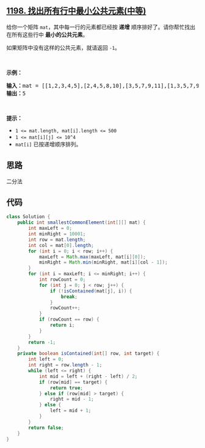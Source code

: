 ## [1198. 找出所有行中最小公共元素(中等)](https://leetcode-cn.com/problems/find-smallest-common-element-in-all-rows/)
<div class="notranslate"><p>给你一个矩阵&nbsp;<code>mat</code>，其中每一行的元素都已经按 <strong>递增</strong> 顺序排好了。请你帮忙找出在所有这些行中 <strong>最小的公共元素</strong>。</p>

<p>如果矩阵中没有这样的公共元素，就请返回&nbsp;<code>-1</code>。</p>

<p>&nbsp;</p>

<p><strong>示例：</strong></p>

<pre><strong>输入：</strong>mat = [[1,2,3,4,5],[2,4,5,8,10],[3,5,7,9,11],[1,3,5,7,9]]
<strong>输出：</strong>5
</pre>

<p>&nbsp;</p>

<p><strong>提示：</strong></p>

<ul>
	<li><code>1 &lt;= mat.length, mat[i].length &lt;= 500</code></li>
	<li><code>1 &lt;= mat[i][j] &lt;= 10^4</code></li>
	<li><code>mat[i]</code>&nbsp;已按递增顺序排列。</li>
</ul>
</div>

## 思路
二分法  

## 代码
```java
class Solution {
    public int smallestCommonElement(int[][] mat) {
        int maxLeft = 0;
        int minRight = 10001;
        int row = mat.length;
        int col = mat[0].length;
        for (int i = 0; i < row; i++) {
            maxLeft = Math.max(maxLeft, mat[i][0]);
            minRight = Math.min(minRight, mat[i][col - 1]);
        }
        for (int i = maxLeft; i <= minRight; i++) {
            int rowCount = 0;
            for (int j = 0; j < row; j++) {
                if (!isContained(mat[j], i)) {
                    break;
                }
                rowCount++;
            }
            if (rowCount == row) {
                return i;
            }
        }
        return -1;
    }
    private boolean isContained(int[] row, int target) {
        int left = 0;
        int right = row.length - 1;
        while (left <= right) {
            int mid = left + (right - left) / 2;
            if (row[mid] == target) {
                return true;
            } else if (row[mid] > target) {
                right = mid - 1;
            } else {
                left = mid + 1;
            }
        }
        return false;
    }
}
```

